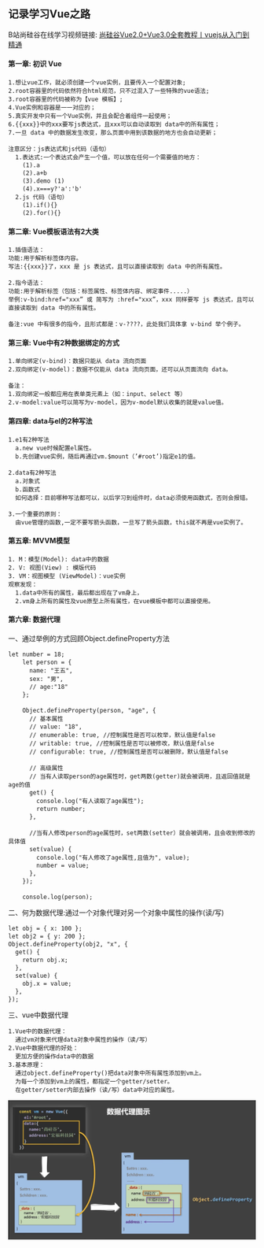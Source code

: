 <h2>记录学习Vue之路</h2>

B站尚硅谷在线学习视频链接: 
[尚硅谷Vue2.0+Vue3.0全套教程丨vuejs从入门到精通](
https://www.bilibili.com/video/BV1Zy4y1K7SH/?p=6&spm_id_from=pageDriver&vd_source=0aba82a4002c00e3a072b82df5f53868)

<h4>第一章: 初识 Vue</h4>

```
1.想让vue工作，就必须创建一个vue实例，且要传入一个配置对象;
2.root容器里的代码依然符合html规范，只不过混入了一些特殊的vue语法;
3.root容器里的代码被称为【vue 模板】;
4.Vue实例和容器是一一对应的； 
5.真实开发中只有一个Vue实例，并且会配合着组件一起使用； 
6.{{xxx}}中的xxx要写js表达式，且xxx可以自动读取到 data中的所有属性； 
7.一旦 data 中的数据发生改变，那么页面中用到该数据的地方也会自动更新；

注意区分：js表达式和js代码（语句） 
  1.表达式:一个表达式会产生一个值，可以放在任何一个需要值的地方：
    (1).a
    (2).a+b
    (3).demo (1)
    (4).x===y?'a':'b'
  2.js 代码（语句）
    (1).if(){}
    (2).for(){}
```

<h4>第二章: Vue模板语法有2大类</h4>

```
1.插值语法：
功能:用于解析标签体内容。
写法:{{xxx}}了，xxx 是 js 表达式，且可以直接读取到 data 中的所有属性。 

2.指今语法：
功能:用于解析标签（包括：标签属性、标签体内容、绑定事件.....）
举例:v-bind:href="xxx” 或 简写为 :href="xxx”，xxx 同样要写 js 表达式，且可以直接读取到 data 中的所有属性。

备注:vue 中有很多的指今，且形式都是：v-????，此处我们具体拿 v-bind 举个例子。
```

<h4>第三章: Vue中有2种数据绑定的方式</h4>

```
1.单向绑定(v-bind)：数据只能从 data 流向页面 
2.双向绑定(v-model)：数据不仅能从 data 流向页面，还可以从页面流向 data。

备注： 
1.双向绑定一般都应用在表单类元素上（如：input、select 等）
2.v-model:value可以简写为v-model，因为v-model默认收集的就是value值。
```

<h4>第四章: data与el的2种写法</h4>

```
1.e1有2种写法
  a.new vue时候配置el属性。
  b.先创建vue实例，随后再通过vm.$mount（’#root’)指定e1的值。

2.data有2种写法
  a.对象式
  b.函数式
  如何选择：目前哪种写法都可以，以后学习到组件时，data必须使用函数式，否则会报错。

3.一个重要的原则：
  由vue管理的函数,一定不要写箭头函数，一旦写了箭头函数，this就不再是vue实例了。
```

<h4>第五章: MVVM模型</h4>

```
1. M：模型(Model): data中的数据
2. V: 视图(View) : 模版代码
3. VM：视图模型 (ViewModel)：vue实例
观察发现：
  1.data中所有的属性，最后都出现在了vm身上，
  2.vm身上所有的属性及vue原型上所有属性，在vue模板中都可以直接使用。
```

<h4>第六章: 数据代理</h4>

一、通过举例的方式回顾Object.defineProperty方法

```
let number = 18;
    let person = {
      name: "王五",
      sex: "男",
      // age:"18"
    };

    Object.defineProperty(person, "age", {
      // 基本属性
      // value: "18",
      // enumerable: true, //控制属性是否可以枚举，默认值是false
      // writable: true, //控制属性是否可以被修改，默认值是false
      // configurable: true, //控制属性是否可以被删除，默认值是false

      // 高级属性
      // 当有人读取person的age属性时，get两数(getter)就会被调用，且返回值就是age的值
      get() {
        console.log("有人读取了age属性");
        return number;
      },

      //当有人修改person的age属性时，set两数(setter）就会被调用，且会收到修改的具体值
      set(value) {
        console.log("有人修改了age属性,且值为", value);
        number = value;
      },
    });

    console.log(person);
```

二、何为数据代理:通过一个对象代理对另一个对象中属性的操作(读/写)
```
let obj = { x: 100 };
let obj2 = { y: 200 };
Object.defineProperty(obj2, "x", {
  get() {
    return obj.x;
  },
  set(value) {
    obj.x = value;
  },
});
```

三、vue中数据代理
```
1.Vue中的数据代理：
  通过vm对象来代理data对象中属性的操作（读/写）
2.Vue中数据代理的好处：
  更加方便的操作data中的数据
3.基本原理：
  通过object.defineProperty()把data对象中所有属性添加到vm上。
  为每一个添加到vm上的属性，都指定一个getter/setter。
  在getter/setter内部去操作（读/写）data中对应的属性。  
```
![](./img/数据代理图示.png)